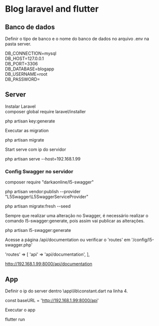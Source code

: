 # Blog laravel and flutter

## Banco de dados

Definir o tipo de banco e o nome do banco de dados no arquivo .env na pasta server.

DB_CONNECTION=mysql<br>
DB_HOST=127.0.0.1<br>
DB_PORT=3306<br>
DB_DATABASE=blogapp<br>
DB_USERNAME=root<br>
DB_PASSWORD=<br>

## Server

Instalar Laravel <br>
composer global require laravel/installer

php artisan key:generate

Executar as migration

php artisan migrate

Start serve com ip do servidor

php artisan serve --host=192.168.1.99

### Config Swagger no servidor

composer require "darkaonline/l5-swagger"

php artisan vendor:publish --provider "L5Swagger\L5SwaggerServiceProvider"

php artisan migrate:fresh --seed

Sempre que realizar uma alteração no Swagger, é necessário realizar o comando l5-swagger:generate, pois assim vai publicar as alterações.

php artisan l5-swagger:generate

Acesse a página /api/documentation ou verificar o 'routes' em '/config/l5-swagger.php'

 'routes' => [
       'api' => 'api/documentation',
  ],

http://192.168.1.99:8000/api/documentation

## App

Definir o ip do server dentro \app\lib\constant.dart na linha 4.

const baseURL = 'http://192.168.1.99:8000/api'

Executar o app

flutter run
